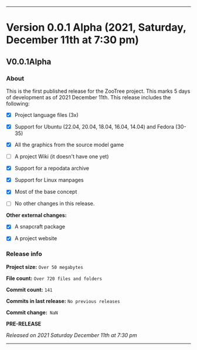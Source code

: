 ***

# Version 0.0.1 Alpha (2021, Saturday, December 11th at 7:30 pm)

## V0.0.1Alpha

### About

This is the first published release for the ZooTree project. This marks 5 days of development as of 2021 December 11th. This release includes the following:

- [x] Project language files (3x)

- [x] Support for Ubuntu (22.04, 20.04, 18.04, 16.04, 14.04) and Fedora (30-35)

- [x] All the graphics from the source model game

- [ ] A project Wiki (it doesn't have one yet)

- [x] Support for a repodata archive

- [x] Support for Linux manpages

- [x] Most of the base concept

- [ ] No other changes in this release.

**Other external changes:**

- [x] A snapcraft package

- [x] A project website

### Release info

**Project size:** `Over 50 megabytes`

**File count:** `Over 720 files and folders`

**Commit count:** `141`

**Commits in last release:** `No previous releases`

**Commit change:**` NaN`

**PRE-RELEASE**

_Released on 2021 Saturday December 11th at 7:30 pm_

***
